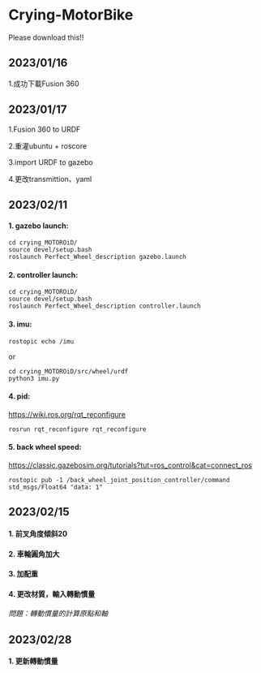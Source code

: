 # Crying-MotorBike

Please download this!!

## 2023/01/16
1.成功下載Fusion 360

## 2023/01/17 
1.Fusion 360 to URDF

2.重灌ubuntu + roscore

3.import URDF to gazebo

4.更改transmittion、yaml

## 2023/02/11 

#### 1. gazebo launch:

    cd crying_MOTOROiD/
    source devel/setup.bash
    roslaunch Perfect_Wheel_description gazebo.launch
    
#### 2. controller launch:

    cd crying_MOTOROiD/
    source devel/setup.bash
    roslaunch Perfect_Wheel_description controller.launch
    
#### 3. imu:

    rostopic echo /imu
    
or
    
    cd crying_MOTOROiD/src/wheel/urdf
    python3 imu.py
    
#### 4. pid:
https://wiki.ros.org/rqt_reconfigure

    rosrun rqt_reconfigure rqt_reconfigure
    
#### 5. back wheel speed:
https://classic.gazebosim.org/tutorials?tut=ros_control&cat=connect_ros

    rostopic pub -1 /back_wheel_joint_position_controller/command std_msgs/Float64 "data: 1"
    
## 2023/02/15 

#### 1. 前叉角度傾斜20

#### 2. 車輪圓角加大

#### 3. 加配重

#### 4. 更改材質，輸入轉動慣量

*問題：轉動慣量的計算原點和軸*


## 2023/02/28

#### 1. 更新轉動慣量





    
